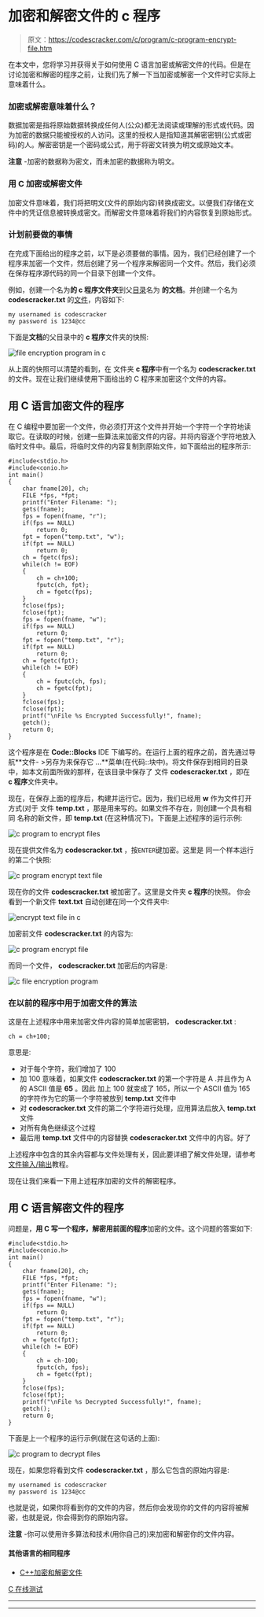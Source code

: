 # 加密和解密文件的 c 程序

> 原文：<https://codescracker.com/c/program/c-program-encrypt-file.htm>

在本文中，您将学习并获得关于如何使用 C 语言加密或解密文件的代码。但是在讨论加密和解密的程序之前，让我们先了解一下当加密或解密一个文件时它实际上意味着什么。

### 加密或解密意味着什么？

数据加密是指将原始数据转换成任何人(公众)都无法阅读或理解的形式或代码。因为加密的数据只能被授权的人访问。这里的授权人是指知道其解密密钥(公式或密码)的人。解密密钥是一个密码或公式，用于将密文转换为明文或原始文本。

**注意** -加密的数据称为密文，而未加密的数据称为明文。

### 用 C 加密或解密文件

加密文件意味着，我们将把明文(文件的原始内容)转换成密文。以便我们存储在文件中的凭证信息被转换成密文。而解密文件意味着将我们的内容恢复到原始形式。

### 计划前要做的事情

在完成下面给出的程序之前，以下是必须要做的事情。因为，我们已经创建了一个程序来加密一个文件，然后创建了另一个程序来解密同一个文件。然后，我们必须在保存程序源代码的同一个目录下创建一个文件。

例如，创建一个名为**的 c 程序文件夹**到父[目录](/operating-system/directories.htm)名为 **的文档**。并创建一个名为 **codescracker.txt** 的[文件](/operating-system/files.htm)，内容如下:

```
my usernamed is codescracker
my password is 1234@cc
```

下面是**文档**的父目录中的 **c 程序**文件夹的快照:

![file encryption program in c](img/278fb647f7d4fbceaf9e7e4591f05a3f.png)

从上面的快照可以清楚的看到，在 文件夹 **c 程序**中有一个名为 **codescracker.txt** 的文件。现在让我们继续使用下面给出的 C 程序来加密这个文件的内容。

## 用 C 语言加密文件的程序

在 C 编程中要加密一个文件，你必须打开这个文件并开始一个字符一个字符地读取它。在读取的时候，创建一些算法来加密文件的内容。并将内容逐个字符地放入临时文件中。最后，将临时文件的内容复制到原始文件，如下面给出的程序所示:

```
#include<stdio.h>
#include<conio.h>
int main()
{
    char fname[20], ch;
    FILE *fps, *fpt;
    printf("Enter Filename: ");
    gets(fname);
    fps = fopen(fname, "r");
    if(fps == NULL)
        return 0;
    fpt = fopen("temp.txt", "w");
    if(fpt == NULL)
        return 0;
    ch = fgetc(fps);
    while(ch != EOF)
    {
        ch = ch+100;
        fputc(ch, fpt);
        ch = fgetc(fps);
    }
    fclose(fps);
    fclose(fpt);
    fps = fopen(fname, "w");
    if(fps == NULL)
        return 0;
    fpt = fopen("temp.txt", "r");
    if(fpt == NULL)
        return 0;
    ch = fgetc(fpt);
    while(ch != EOF)
    {
        ch = fputc(ch, fps);
        ch = fgetc(fpt);
    }
    fclose(fps);
    fclose(fpt);
    printf("\nFile %s Encrypted Successfully!", fname);
    getch();
    return 0;
}
```

这个程序是在 **Code::Blocks** IDE 下编写的。在运行上面的程序之前，首先通过导航**文件- >另存为来保存它 ...**菜单(在代码::块中)。将文件保存到相同的目录中，如本文前面所做的那样，在该目录中保存了 文件 **codescracker.txt** ，即在 **c 程序**文件夹中。

现在，在保存上面的程序后，构建并运行它。因为，我们已经用 **w** 作为文件打开方式(对于 文件 **temp.txt** ，那是用来写的。如果文件不存在，则创建一个具有相同 名称的新文件，即 **temp.txt** (在这种情况下)。下面是上述程序的运行示例:

![c program to encrypt files](img/5c4143f7f7f8c8ee33af65f584d5a767.png)

现在提供文件名为 **codescracker.txt** ，按`ENTER`键加密。这里是 同一个样本运行的第二个快照:

![c program encrypt text file](img/b8e8f9484cdfd6e6b3db913f85645a0e.png)

现在你的文件 **codescracker.txt** 被加密了。这里是文件夹 **c 程序**的快照。 你会看到一个新文件 **text.txt** 自动创建在同一个文件夹中:

![encrypt text file in c](img/8f37782de09379c54ddf412cbe743693.png)

加密前文件 **codescracker.txt** 的内容为:

![c program encrypt file](img/a77fc599b391f7b4d3397886251bbd8b.png)

而同一个文件， **codescracker.txt** 加密后的内容是:

![c file encryption program](img/1ea9910301063d11c94e9fd7639a9b87.png)

### 在以前的程序中用于加密文件的算法

这是在上述程序中用来加密文件内容的简单加密密钥， **codescracker.txt** :

```
ch = ch+100;
```

意思是:

*   对于每个字符，我们增加了 100
*   加 100 意味着，如果文件 **codescracker.txt** 的第一个字符是 A .并且作为 A 的 ASCII 值是 **65** 。因此 加上 100 就变成了 165，所以一个 ASCII 值为 165 的字符作为它的第一个字符被放到 **temp.txt** 文件中
*   对 **codescracker.txt** 文件的第二个字符进行处理，应用算法后放入 **temp.txt** 文件
*   对所有角色继续这个过程
*   最后用 **temp.txt** 文件中的内容替换 **codescracker.txt** 文件中的内容。好了

上述程序中包含的其余内容都与文件处理有关，因此要详细了解文件处理，请参考[文件输入/输出](/c/c-file-io.htm)教程。

现在让我们来看一下用上述程序加密的文件的解密程序。

## 用 C 语言解密文件的程序

问题是，**用 C 写一个程序，解密用前面的程序**加密的文件。这个问题的答案如下:

```
#include<stdio.h>
#include<conio.h>
int main()
{
    char fname[20], ch;
    FILE *fps, *fpt;
    printf("Enter Filename: ");
    gets(fname);
    fps = fopen(fname, "w");
    if(fps == NULL)
        return 0;
    fpt = fopen("temp.txt", "r");
    if(fpt == NULL)
        return 0;
    ch = fgetc(fpt);
    while(ch != EOF)
    {
        ch = ch-100;
        fputc(ch, fps);
        ch = fgetc(fpt);
    }
    fclose(fps);
    fclose(fpt);
    printf("\nFile %s Decrypted Successfully!", fname);
    getch();
    return 0;
}
```

下面是上一个程序的运行示例(就在这句话的上面):

![c program to decrypt files](img/92a17d4ee2a2688c365ead9dd0b813ef.png)

现在，如果您将看到文件 **codescracker.txt** ，那么它包含的原始内容是:

```
my usernamed is codescracker
my password is 1234@cc
```

也就是说，如果你将看到你的文件的内容，然后你会发现你的文件的内容将被解密，也就是说，你会得到你的原始内容。

**注意** -你可以使用许多算法和技术(用你自己的)来加密和解密你的文件内容。

#### 其他语言的相同程序

*   [C++加密和解密文件](/cpp/program/cpp-program-encrypt-file.htm)

[C 在线测试](/exam/showtest.php?subid=2)

* * *

* * *